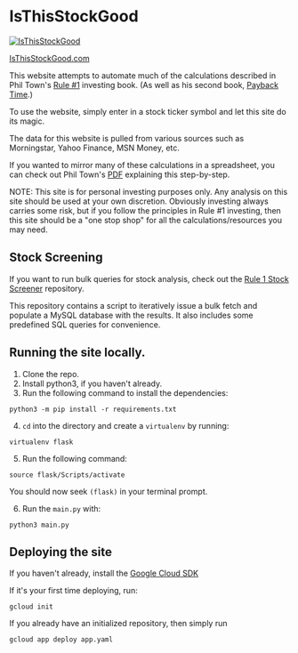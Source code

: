 # IsThisStockGood

[![IsThisStockGood](https://github.com/mrhappyasthma/IsThisStockGood/actions/workflows/python-app.yml/badge.svg)](https://github.com/mrhappyasthma/IsThisStockGood/actions)

[IsThisStockGood.com](http://www.isthisstockgood.com)

This website attempts to automate much of the calculations described in Phil Town's
[Rule #1](https://www.amazon.com/gp/product/0307336840?pf_rd_p=c2945051-950f-485c-b4df-15aac5223b10&pf_rd_r=WVNPVWRWTJ9E0QSDGWTH) investing book.
(As well as his second book, [Payback Time](https://www.amazon.com/Payback-Time-Outsmarting-Getting-Investments/dp/1847940641/).)

To use the website, simply enter in a stock ticker symbol and let this site do its magic.

The data for this website is pulled from various sources such as Morningstar, Yahoo
Finance, MSN Money, etc.

If you wanted to mirror many of these calculations in a spreadsheet, you can
check out Phil Town's [PDF](https://www.ruleoneinvesting.com/ExcelFormulas.pdf)
explaining this step-by-step.

NOTE: This site is for personal investing purposes only. Any analysis on this site
should be used at your own discretion. Obviously investing always carries some risk,
but if you follow the principles in Rule #1 investing, then this site should be a
"one stop shop" for all the calculations/resources you may need.

## Stock Screening

If you want to run bulk queries for stock analysis, check out the [Rule 1 Stock Screener](https://github.com/mrhappyasthma/Rule1-StockScreener) repository.

This repository contains a script to iteratively issue a bulk fetch and populate a MySQL database with the results. It also includes some predefined SQL queries for convenience.

## Running the site locally.

1. Clone the repo.
2. Install python3, if you haven't already.
3. Run the following command to install the dependencies:
```
python3 -m pip install -r requirements.txt
```
4. `cd` into the directory and create a `virtualenv` by running:
```
virtualenv flask
```
5. Run the following command:
```
source flask/Scripts/activate
```
You should now seek `(flask)` in your terminal prompt.
    
6. Run the `main.py` with:
```
python3 main.py
```

## Deploying the site

If you haven't already, install the [Google Cloud SDK](https://cloud.google.com/sdk/docs/install)

If it's your first time deploying, run:

```
gcloud init
```

If you already have an initialized repository, then simply run

```
gcloud app deploy app.yaml
```
